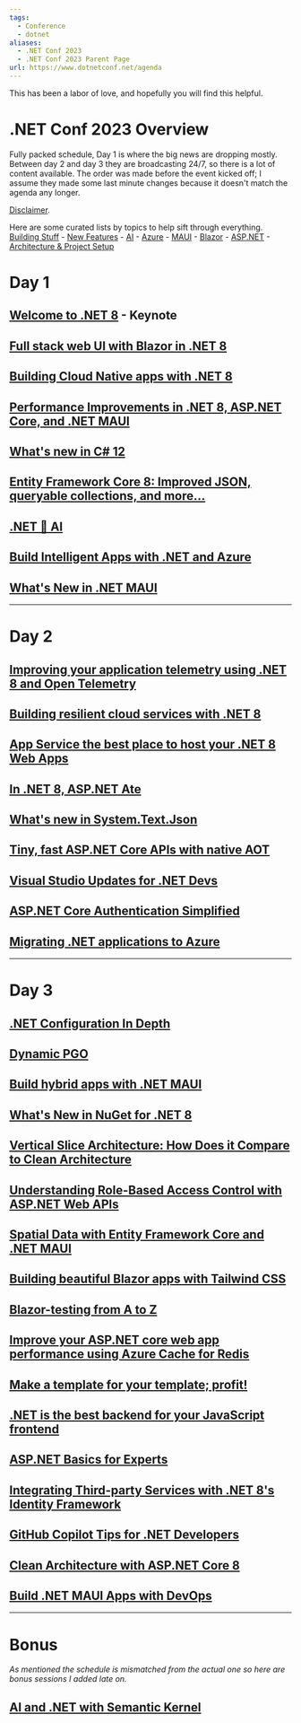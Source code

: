 ```yaml
---
tags:
  - Conference
  - dotnet
aliases:
  - .NET Conf 2023
  - .NET Conf 2023 Parent Page
url: https://www.dotnetconf.net/agenda
---
```

This has been a labor of love, and hopefully you will find this helpful.
# .NET Conf 2023 Overview
Fully packed schedule, Day 1 is where the big news are dropping mostly. Between day 2 and day 3 they are broadcasting 24/7, so there is a lot of content available. The order was made before the event kicked off; I assume they made some last minute changes because it doesn't match the agenda any longer.

[Disclaimer](Disclaimer.md).

Here are some curated lists by topics to help sift through everything.
[Building Stuff](Curated%20Lists/Building%20Stuff.md) - [New Features](Curated%20Lists/New%20Features.md) - [AI](Curated%20Lists/AI.md) - [Azure](Curated%20Lists/Azure.md) - [MAUI](Curated%20Lists/MAUI.md) - [Blazor](Curated%20Lists/Blazor.md) - [ASP.NET](Curated%20Lists/ASP.NET.md) - [Architecture & Project Setup](Curated%20Lists/Architecture%20&%20Project%20Setup.md)
# Day 1
## [Welcome to .NET 8](Day%201/Welcome%20to%20.NET%208.md) - Keynote
## [Full stack web UI with Blazor in .NET 8](Day%201/Full%20stack%20web%20UI%20with%20Blazor%20in%20.NET%208.md)

## [Building Cloud Native apps with .NET 8](Day%201/Building%20Cloud%20Native%20apps%20with%20.NET%208.md)
## [Performance Improvements in .NET 8, ASP.NET Core, and .NET MAUI](Day%201/Performance%20Improvements%20in%20.NET%208,%20ASP.NET%20Core,%20and%20.NET%20MAUI.md)
## [What's new in C# 12](Day%201/What's%20new%20in%20Csharp%2012.md)
## [Entity Framework Core 8: Improved JSON, queryable collections, and more...](Day%201/Entity%20Framework%20Core%208%20Improved%20JSON,%20queryable%20collections,%20and%20more....md)
## [.NET 💖 AI](Day%201/dotnet%20💖%20AI.md)
## [Build Intelligent Apps with .NET and Azure](Day%201/Build%20Intelligent%20Apps%20with%20.NET%20and%20Azure.md)
## [What's New in .NET MAUI](Day%201/What's%20New%20in%20.NET%20MAUI.md)

---
# Day 2
## [Improving your application telemetry using .NET 8 and Open Telemetry](Day%202/Improving%20your%20application%20telemetry%20using%20.NET%208%20and%20Open%20Telemetry.md)
## [Building resilient cloud services with .NET 8](Day%202/Building%20resilient%20cloud%20services%20with%20.NET%208.md)
## [App Service the best place to host your .NET 8 Web Apps](Day%202/App%20Service%20the%20best%20place%20to%20host%20your%20.NET%208%20Web%20Apps.md)
## [In .NET 8, ASP.NET Ate](Day%202/In%20.NET%208,%20ASP.NET%20Ate.md) 
## [What's new in System.Text.Json](Day%202/What's%20new%20in%20System.Text.Json.md)
## [Tiny, fast ASP.NET Core APIs with native AOT](Day%202/Tiny,%20fast%20ASP.NET%20Core%20APIs%20with%20native%20AOT.md)
## [Visual Studio Updates for .NET Devs](Day%202/Visual%20Studio%20Updates%20for%20.NET%20Devs.md)
## [ASP.NET Core Authentication Simplified](Day%202/ASP.NET%20Core%20Authentication%20Simplified.md)
## [Migrating .NET applications to Azure](Day%202/Migrating%20.NET%20applications%20to%20Azure.md)

---
# Day 3
## [.NET Configuration In Depth](Day%203/dotnet%20Configuration%20In%20Depth.md)
## [Dynamic PGO](Day%203/Dynamic%20PGO.md)
## [Build hybrid apps with .NET MAUI](Day%203/Build%20hybrid%20apps%20with%20.NET%20MAUI.md)
## [What's New in NuGet for .NET 8](Day%203/What's%20New%20in%20NuGet%20for%20.NET%208.md)
## [Vertical Slice Architecture: How Does it Compare to Clean Architecture](Day%203/Vertical%20Slice%20Architecture%20How%20Does%20it%20Compare%20to%20Clean%20Architecture.md)
## [Understanding Role-Based Access Control with ASP.NET Web APIs](Day%203/Understanding%20Role-Based%20Access%20Control%20with%20ASP.NET%20Web%20APIs.md)
## [Spatial Data with Entity Framework Core and .NET MAUI](Day%203/Spatial%20Data%20with%20Entity%20Framework%20Core%20and%20.NET%20MAUI.md)
## [Building beautiful Blazor apps with Tailwind CSS](Day%203/Building%20beautiful%20Blazor%20apps%20with%20Tailwind%20CSS.md)
## [Blazor-testing from A to Z](Day%203/Blazor-testing%20from%20A%20to%20Z.md)
## [Improve your ASP.NET core web app performance using Azure Cache for Redis](Day%203/Improve%20your%20ASP.NET%20core%20web%20app%20performance%20using%20Azure%20Cache%20for%20Redis.md)
## [Make a template for your template; profit!](Day%203/Make%20a%20template%20for%20your%20template;%20profit!.md)
## [.NET is the best backend for your JavaScript frontend](Day%203/dotnet%20is%20the%20best%20backend%20for%20your%20JavaScript%20frontend.md)
## [ASP.NET Basics for Experts](Day%203/ASP.NET%20Basics%20for%20Experts.md)
## [Integrating Third-party Services with .NET 8's Identity Framework](Day%203/Integrating%20Third-party%20Services%20with%20.NET%208's%20Identity%20Framework.md)

## [GitHub Copilot Tips for .NET Developers](Day%203/GitHub%20Copilot%20Tips%20for%20.NET%20Developers.md)
## [Clean Architecture with ASP.NET Core 8](Day%203/Clean%20Architecture%20with%20ASP.NET%20Core%208.md)
## [Build .NET MAUI Apps with DevOps](Day%203/Build%20.NET%20MAUI%20Apps%20with%20DevOps.md)

---
# Bonus
_As mentioned the schedule is mismatched from the actual one so here are bonus sessions I added late on._
## [AI and .NET with Semantic Kernel](Day%20Bonus/AI%20and%20.NET%20with%20Semantic%20Kernel.md)

